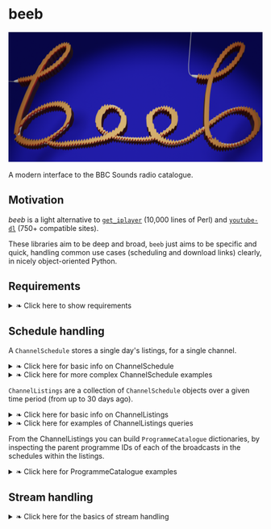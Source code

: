 # beeb

![](https://raw.githubusercontent.com/lmmx/beeb/master/assets/beeb_logo.png)

A modern interface to the BBC Sounds radio catalogue.

## Motivation

_beeb_ is a light alternative to
[`get_iplayer`](https://github.com/get-iplayer/get_iplayer/)
(10,000 lines of Perl)
and
[`youtube-dl`](https://github.com/ytdl-org/youtube-dl/blob/master/youtube_dl/extractor/bbc.py)
(750+ compatible sites).

These libraries aim to be deep and broad, `beeb` just aims to be specific and quick,
handling common use cases (scheduling and download links) clearly, in nicely
object-oriented Python.

## Requirements

<details><summary>❧ Click here to show requirements</summary>

<p>

- BeautifulSoup
- HTTPX
  - A `requests`-like API with async and HTTP/2 support
- aiostream
  - Asynchronous requests to speed up channel listings retrieval
- tqdm
  - Gives the option to show progress when multiprocessing channel listings
- `more_itertools`

</p>

</details>

## Schedule handling

A `ChannelSchedule` stores a single day's listings, for a single channel.

<details><summary>❧ Click here for basic info on ChannelSchedule</summary>

<p>

- National, local, regional channels can be selected by ID or short name
- The schedule with today's date is loaded by default

To load today's schedule for BBC R4:

```py
from beeb.nav import ChannelSchedule
ChannelSchedule.from_channel_name("r4")
```
⇣
```
ChannelSchedule for BBC Radio 4 on 2021-03-17
```

These ChannelSchedule objects can be used to find programmes:

```py
>>> from beeb.nav import ChannelSchedule
>>> s = ChannelSchedule.from_channel_name("r4")
>>> s.get_broadcast_by_title("Today", pid_only=True)
'm000t476'
>>> s.get_broadcast_by_title("Midnight News")
00:00 on 17/03/2021 — Midnight News
>>> for b in s.get_broadcast_by_title("Shipping Forecast", multi=True): b
00:48 on 17/03/2021 — Shipping Forecast
05:20 on 17/03/2021 — Shipping Forecast
12:03 on 17/03/2021 — Shipping Forecast
```


</p>

</details>

<details><summary>❧ Click here for more complex ChannelSchedule examples</summary>

<p>

```py
>>> for b in s.get_broadcast_by_title(r".*\bNews\b", regex=True, multi=True): b
... 
00:00 on 17/03/2021 — Midnight News
05:30 on 17/03/2021 — News Briefing
12:00 on 17/03/2021 — News Summary
18:00 on 17/03/2021 — Six O'Clock News
>>> for b in s.get_broadcast_by_title(r".*\bnews\b", multi=True,
... case_insensitive=True, regex=True, synopsis=True): print(b)
... 
00:00 on 17/03/2021 — Midnight News
05:30 on 17/03/2021 — News Briefing
06:00 on 17/03/2021 — Today
12:00 on 17/03/2021 — News Summary
13:00 on 17/03/2021 — World at One
17:00 on 17/03/2021 — PM
18:00 on 17/03/2021 — Six O'Clock News
20:00 on 17/03/2021 — Moral Maze
22:00 on 17/03/2021 — The World Tonight
23:30 on 17/03/2021 — Today in Parliament
>>> for b in s.get_broadcast_by_title(
... r".*\b(pandemic|virus|coronavirus|Covid|vaccines?|vaccinations?|health|healthcare|NHS)\b",
... multi=True, case_insensitive=True, regex=True, synopsis=True): print(b)
... 
10:00 on 17/03/2021 — Woman's Hour
15:00 on 17/03/2021 — Money Box
15:30 on 17/03/2021 — Inside Health
```

</p>

</details>

`ChannelListings` are a collection of `ChannelSchedule` objects over a
given time period (from up to 30 days ago).

<details><summary>❧ Click here for basic info on ChannelListings</summary>

<p>

The schedules are loaded asynchronously and then their HTML is parsed on all CPU cores (fast!)

No interface is currently implemented for multiple channels (as I don't particularly need it), but
`beeb.nav.ChannelPicker` gives all available channels if you wanted to iterate over them.

```py
>>> from beeb.nav import ChannelListings
>>> ChannelListings.from_channel_name("r4")
ChannelListings for BBC Radio 4 from 2021-02-17 to 2021-03-18 (30 days)
```

The schedules are stored as a chronological list in the `ChannelListings.schedules` attribute

```py
>>> from beeb.nav import ChannelListings
>>> l = ChannelListings.from_channel_name("r4")
ChannelListings for BBC Radio 4 from 2021-02-17 to 2021-03-18 (30 days)
>>> l.schedules[0]
ChannelSchedule for BBC Radio 4 on 2021-02-17
```

ChannelListings follows the same interface as ChannelSchedule (they share a commonly bound method,
to avoid too much parameter passing).


</p>

</details>


<details><summary>❧ Click here for examples of ChannelListings queries</summary>

<p>


- There were 26 'Today' episodes aired on BBC R4 in the last 30 days (not aired on Sundays):

```py
>>> for i, b in enumerate(l.get_broadcast_by_title("Today", multi=True)):
...     print(f"{i:2}) {b}")
... 
 0) 06:00 on Wed 17/02/2021 — Today
 1) 06:00 on Thu 18/02/2021 — Today
 2) 06:00 on Fri 19/02/2021 — Today
 3) 07:00 on Sat 20/02/2021 — Today
 4) 06:00 on Mon 22/02/2021 — Today
 5) 06:00 on Tue 23/02/2021 — Today
 6) 06:00 on Wed 24/02/2021 — Today
 7) 06:00 on Thu 25/02/2021 — Today
 8) 06:00 on Fri 26/02/2021 — Today
 9) 07:00 on Sat 27/02/2021 — Today
10) 06:00 on Mon 01/03/2021 — Today
11) 06:00 on Tue 02/03/2021 — Today
12) 06:00 on Wed 03/03/2021 — Today
13) 06:00 on Thu 04/03/2021 — Today
14) 06:00 on Fri 05/03/2021 — Today
15) 07:00 on Sat 06/03/2021 — Today
16) 06:00 on Mon 08/03/2021 — Today
17) 06:00 on Tue 09/03/2021 — Today
18) 06:00 on Wed 10/03/2021 — Today
19) 06:00 on Thu 11/03/2021 — Today
20) 06:00 on Fri 12/03/2021 — Today
21) 07:00 on Sat 13/03/2021 — Today
22) 06:00 on Mon 15/03/2021 — Today
23) 06:00 on Tue 16/03/2021 — Today
24) 06:00 on Wed 17/03/2021 — Today
25) 06:00 on Thu 18/03/2021 — Today
```

- Here's a query of all programmes which mention vaccin(es,ations,inologists) in their
  title/subtitle/synopsis:

```py
>>> for b in l.get_broadcast_by_title(r".*\b(vaccin.+?)\b", multi=True, case_insensitive=True,
... regex=True, synopsis=True): print(b)
... 
15:30 on Wed 17/02/2021 — Inside Health
18:00 on Wed 17/02/2021 — Six O'Clock News
11:30 on Mon 22/02/2021 — How to Vaccinate the World
14:00 on Sat 27/02/2021 — Any Answers?
07:10 on Sun 28/02/2021 — Sunday
11:30 on Mon 01/03/2021 — How to Vaccinate the World
20:00 on Wed 03/03/2021 — Moral Maze
22:15 on Sat 06/03/2021 — Moral Maze
11:30 on Mon 08/03/2021 — How to Vaccinate the World
11:30 on Mon 15/03/2021 — How to Vaccinate the World
18:00 on Mon 15/03/2021 — Six O'Clock News
22:00 on Mon 15/03/2021 — The World Tonight
21:00 on Tue 16/03/2021 — Inside Health
15:30 on Wed 17/03/2021 — Inside Health
18:00 on Wed 17/03/2021 — Six O'Clock News
```

</p>

</details>

From the ChannelListings you can build `ProgrammeCatalogue` dictionaries,
by inspecting the parent programme IDs of each of the broadcasts in the schedules
within the listings.

<details><summary>❧ Click here for ProgrammeCatalogue examples</summary>

<p>

To obtain a `ProgrammeCatalogue` with just programme PIDs and titles:

```py
beeb.api.get_programme_dict("r4", n_days=1)
```
⇣
```py
{'b00cs19l': 'Midnight News',
 'b006qfvv': 'Shipping Forecast',
 'b006s54y': 'Selection of BBC World Service Programmes',
 'b007rhyn': 'News Briefing',
 'b006qmpj': 'Prayer for the Day',
 'b006qj8q': 'Farming Today',
 'b01s6xyk': 'Tweet of the Day',
 'b006qj9z': 'Today',
 'b09zgd6y': 'Chinese Characters',
 'b007qlvb': "Woman's Hour",
 'm0002rjm': "Alexei Sayle's The Absence of Normal",
 'b04fc120': 'News Summary',
 'b006qps9': 'You and Yours',
 'b007rn05': 'Weather',
 'b006qptc': 'World at One',
 'b006qpgr': 'The Archers',
 'b04xxp0g': 'Drama',
 'b006qjnv': 'Money Box',
 'b019dl1b': 'Inside Health',
 'm000s2kt': 'Sideways',
 'b00dv9hq': 'The Media Show',
 'b006qskw': 'PM',
 'b006qjxt': "Six O'Clock News",
 'b006qsq5': 'Front Row',
 'b006qk11': 'Moral Maze',
 'b006xp1x': 'Lent Talks',
 'b006r4wn': 'Costing the Earth',
 'b006qtl3': 'The World Tonight',
 'm000czyb': 'The Skewer',
 'b006qtqd': 'Today in Parliament'}
```

To obtain a `ProgrammeCatalogue` with genres (be warned — for the last 30 days this takes 60 seconds):

```py
beeb.api.get_genre_programme_dict("r4", n_days=30)
```
⇣
```py
{'Arts': [('b006v8jn', 'A Good Read')],
 'Arts, Culture & the Media': [('b01875r3', 'One to One'),
                               ('b006qsq5', 'Front Row'),
                               ('b00dv9hq', 'The Media Show'),
                               ('b006qp6p', 'Open Book'),
                               ('b006r5jt', 'The Film Programme'),
                               ('b006slnx', 'Feedback'),
                               ('m00055q2', 'Rewinder'),
                               ('b006qjym', 'Loose Ends'),
                               ('b06p0p0g', 'The Why Factor'),
                               ('b006qpdd', 'Pick of the Week'),
                               ('b006r9xr', 'Start the Week'),
                               ('b006s5sf', 'Bookclub'),
                               ('b09w07c4', 'Art of Now')],
 'Biographical': [('b0721qqk', 'Riot Girls')],
 'Chat': [('p04x5pd7', 'Fortunately... with Fi and Jane'),
          ('m000s9s1', 'Between Ourselves with Marian Keyes'),
          ('b00snr0w', 'The Infinite Monkey Cage')],
 'Classic & Period': [('m000j0t9', 'Electric Decade')],
 'Comedy': [('b00x8dq1', 'My Teenage Diary'),
            ('b08mj1wj', 'Reluctant Persuaders'),
            ('m0002rjm', "Alexei Sayle's The Absence of Normal")],
 'Consumer': [('b006qps9', 'You and Yours')],
 'Crime & Justice': [('b006tgy1', 'Law in Action'), ('m0000nfh', 'Intrigue')],
 'Disability': [('b006qxww', 'In Touch')],
 'Drama': [('b04xxp0g', 'Drama'),
           ('b08lw2hh', 'Short Works'),
           ('m000s855', "Hardy's Women")],
 'Entertainment': [('b060cdyj', 'Bunk Bed')],
 'Factual': [('b006s54y', 'Selection of BBC World Service Programmes'),
             ('b007qlvb', "Woman's Hour"),
             ('m0001kbd', 'Born in Bradford'),
             ('b006th08', 'File on 4'),
             ('m000s2kt', 'Sideways'),
             ('b006qk11', 'Moral Maze'),
             ('b006qjlq', 'From Our Own Correspondent'),
             ('b006qnc7', 'Radio 4 Appeal'),
             ('b07cblx9', 'The Briefing Room'),
             ('b006qng8', 'A Point of View'),
             ('b006qnj3', 'Broadcasting House'),
             ('m0003r3t', 'My Name Is...'),
             ('m00019hp', 'Archive on 4'),
             ('b007qxpr', 'Round Britain Quiz'),
             ('b03w7bwg', 'Out of the Ordinary'),
             ('b09zgd6y', 'Chinese Characters')],
 'Families & Relationships': [('b006qgj4', 'Saturday Live')],
 'Food & Drink': [('b006qnx3', 'The Food Programme')],
 'Gardens': [('b006qp2f', "Gardeners' Question Time")],
 'Health & Wellbeing': [('b019dl1b', 'Inside Health')],
 'Historical': [('m000sqkk', 'Gudrun')],
 'History': [('b006qykl', 'In Our Time'),
             ('b00nrtd2', 'A History of the World in 100 Objects')],
 'Life Stories': [('b01mk3f8', 'Short Cuts'),
                  ('b006qnmr', 'Desert Island Discs'),
                  ('b006qpmv', 'Last Word'),
                  ('b006qjz5', 'Profile'),
                  ('b03cdpww', 'Meeting Myself Coming Back'),
                  ('b01cqx3b', 'The Listening Project')],
 'Money': [('b006qjnv', 'Money Box'), ('b006sz6t', 'The Bottom Line')],
 'Music': [('b00704s1', 'Counterpoint')],
 'Nature & Environment': [('b006qj8q', 'Farming Today'),
                          ('b006xrr2', 'Ramblings'),
                          ('b05w99gb', 'Natural Histories'),
                          ('b006r4wn', 'Costing the Earth')],
 'News': [('b00cs19l', 'Midnight News'),
          ('b007rhyn', 'News Briefing'),
          ('b006qj9z', 'Today'),
          ('b04fc120', 'News Summary'),
          ('b006qptc', 'World at One'),
          ('b006qskw', 'PM'),
          ('b006qjxt', "Six O'Clock News"),
          ('b006qtl3', 'The World Tonight'),
          ('b007rhyy', 'News and Papers'),
          ('b00g3j4x', 'News'),
          ('b006qnz4', 'The World This Weekend')],
 'Panel Shows': [('b006s5dp', 'Just a Minute')],
 'Politics': [('b006qtqd', 'Today in Parliament'),
              ('b006qgvj', 'Any Questions?'),
              ('b006qjfq', 'The Week in Westminster'),
              ('b006qmmy', 'Any Answers?'),
              ('m0001xq1', 'The Battles That Won Our Freedoms'),
              ('b006r4vz', 'Analysis'),
              ('b006s624', 'Westminster Hour')],
 'Religion & Ethics': [('b006qmpj', 'Prayer for the Day'),
                       ('b006xp1x', 'Lent Talks'),
                       ('b006sgsh', 'Bells on Sunday'),
                       ('b006qn7f', 'Something Understood'),
                       ('b006qnbd', 'Sunday'),
                       ('b006qnds', 'Sunday Worship')],
 'Satire': [('b09rwvwt', 'Henry Normal: A Normal...'),
            ('m000czyb', 'The Skewer'),
            ('b006qgt7', 'The Now Show')],
 'Science & Nature': [('b01s6xyk', 'Tweet of the Day'),
                      ('b07dx75g', 'The Curious Cases of Rutherford & Fry'),
                      ('b036f7w2', 'BBC Inside Science'),
                      ('b06vy2jd', 'Science Stories')],
 'Science & Technology': [('b01n7094', 'The Digital Human')],
 'Sitcoms': [('b0b2nh1n', 'Ability')],
 'Sketch': [('b00kvs8r', 'Newsjack')],
 'Soaps': [('b006qpgr', 'The Archers'), ('b006qnkc', 'The Archers Omnibus')],
 'Standup': [('b0b22qhr', 'Stand-Up Specials'),
             ('b011tzjy', 'Meet David Sedaris')],
 'Weather': [('b006qfvv', 'Shipping Forecast'), ('b007rn05', 'Weather')]}
```

This is equivalent to constructing the class directly and accessing its `.keyed_by_genre` property.

```py
beeb.nav.sched.ProgrammeCatalogue("r4", n_days=30, with_genre=True)
```

- This takes about 7 or 8 seconds (fast given the number of requests it's making!)
- Note that these requests occasionally fail (async sessions are prone to rare connection errors),
  and are silently retried up to 3 times (one seems to be enough in my experience).

</p>

</details>


## Stream handling

<details><summary>❧ Click here for the basics of stream handling</summary>

<p>

Episodes are downloaded from BBC Sounds as M4S (MPEG-DASH streams). There is a header `.dash` file
and then multiple `.dash` files, and if you have all of these you can build a MP4 audio file.

> As far as I know the access to these is geo-fenced, i.e. you must
> be in the UK to download but this may vary between programmes/stations.

The most directly useful functions (which I've needed when interacting with BBC Sounds API) are
those to obtain the M4S links: you only need the final one to construct the full set of URLs
to obtain a complete MP4.

The following functions handle this in `beeb.api`:

- `get_episode_dict`
  - a trivial wrapper to access the `episodes_dict` attribute of `EpisodeListingsHtml`
- `final_m4s_link_from_programme_pid`
  - a wrapper to access the `last_m4s_link` attribute of the `MpdXml` class constructed with the `from_episode_pid` class method
- `final_m4s_link_from_episode_pid`
  - a wrapper to access the `last_m4s_link` attribute of the `MpdXml` class constructed with the `from_episode_pid` class method
    after obtaining the episode PID from the episode dict
- `get_programme_pid_by_name`
  - a wrapper to access the `filtered` attribute of a `EpisodeMetadataPidJson` object
    constructed with the `get_programme_pid` class method.
  - technically it's "by programme title and station name" (the arguments are in this order)

You may very well prefer to construct the objects and handle the attributes involved yourself,
these are given as 'recipes' to make it clear how to use beeb's functionality.

</p>

</details>
